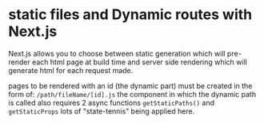# static files and Dynamic routes with Next.js

Next.js allows you to choose between static generation which will pre-render each html page at build time and server side rendering which will generate html for each request made. 

pages to be rendered with an id (the dynamic part) must be created in the form of: ` /path/fileName/[id].js ` the component in which the dynamic path is called also requires 2 async functions `getStaticPaths()` and `getStaticProps` lots of "state-tennis" being applied here. 

